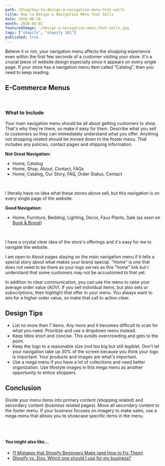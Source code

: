 ```yaml
---
path: /blog/how-to-design-a-navigation-menu-that-sells
title: How to Design a Navigation Menu that Sells
date: 2020-08-20
month: 2020-08-01
featuredImage: ./design-a-navigation-menu-that-sells.jpg
tags: ["shopify", "shopify 101"]
published: true
---
```


Believe it or not, your navigation menu affects the shopping experience even within the first few seconds of a customer visiting your store. It's a crucial piece of website design especially since it appears on every single page. If your store has a navigation menu item called “Catalog”, then you need to keep reading.

## E-Commerce Menus

<br/>

### What to Include

Your main navigation menu should be all about getting customers to shop. That's why they're there, so make it easy for them. Describe what you sell to customers so they can immediately understand what you offer. Anything not shopping related should be moved down to the footer menu. That includes any policies, contact pages and shipping information.

**Not Great Navigation:**

- Home, Catalog
- Home, Shop, About, Contact, FAQs
- Home, Catalog, Our Story, FAQ, Order Status, Contact

<br/>

I literally have no idea what these stores above sell, but this navigation is on every single page of the website.

**Good Navigation:**

- Home, Furniture, Bedding, Lighting, Decor, Faux Plants, Sale (as seen on <a href="https://www.bunkandbrood.com" target="_blank" rel="noreferrer noopener" aria-label=" (opens in a new tab)">Bunk & Brood</a>)

<br/>

I have a crystal clear idea of the store's offerings and it's easy for me to navigate the website.

I am open to About pages staying on the main navigation menu if it tells a special story about what makes your brand special. "Home" is one that does not need to be there as your logo serves as this "home" link but I understand that some customers may not be accustomed to that yet.

In addition to clear communication, you can use the menu to raise your average order value (AOV). If you sell individual items, but also sets or subscriptions, then highlight that offer in your menu. You always want to aim for a higher order value, so make that call to action clear.

## Design Tips

- List no more than 7 items. Any more and it becomes difficult to scan for what you need. Prioritize and use a dropdown menu instead.
- Keep titles short and concise. This avoids overcrowding and gets to the point.
- Keep the logo to a reasonable size (not too big but still legible). Don't let your navigation take up 30% of the screen because you think your logo is important. Your products and images are what's important.
- Use a mega menu if you have a lot of collections and need better organization. Use lifestyle images in this mega menu as another opportunity to entice shoppers.

## Conclusion

Divide your menu items into primary content (shopping related) and secondary content (business related pages). Move all secondary content to the footer menu. If your business focuses on imagery to make sales, use a mega menu that allows you to showcase specific items in the menu.

<br/><br/>

#### You might also like...

- <a href="https://hanadrdla.com/blog/shopify-vs-etsy-for-ecommerce-businesses" target="_blank" rel="noreferrer noopener" aria-label=" (opens in a new tab)">11 Mistakes that Shopify Beginners Make (and How to Fix Them)</a>
- <a href="https://hanadrdla.com/blog/how-to-design-a-navigation-menu-that-sells" target="_blank" rel="noreferrer noopener" aria-label=" (opens in a new tab)">Shopify vs. Etsy. Which one should I use for my business?</a>
